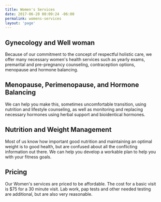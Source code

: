 ```yaml
---
title: Women's Services
date: 2017-06-20 00:09:24 -06:00
permalink: womens-services
layout: 'page'
---
```


## Gynecology and Well woman

Because of our commitment to the concept of respectful holistic care, we offer many necessary women's health services such as yearly exams, premarital and pre-pregnancy counseling, contraception options, menopause and hormone balancing.

## Menopause, Perimenopause, and Hormone Balancing

We can help you make this, sometimes uncomfortable transition, using nutrition and lifestyle counseling, as well as monitoring and replacing necessary hormones using herbal support and bioidentical hormones.

## Nutrition and Weight Management

Most of us know how important good nutrition and maintaining an optimal weight is to good health, but are confused about all the conflicting information out there. We can help you develop a workable plan to help you with your fitness goals.

## Pricing

Our Women's services are priced to be affordable. The cost for a basic visit is $75 for a 30 minute visit. Lab work, pap tests and other needed testing are additional, but are also very reasonable.
